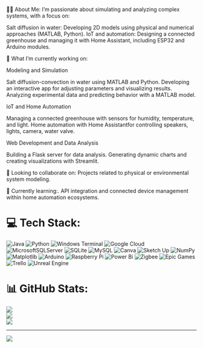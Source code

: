 🧑‍💻 About Me:
I’m passionate about simulating and analyzing complex systems, with a focus on:

Salt diffusion in water: Developing 2D models using physical and numerical approaches (MATLAB, Python).
IoT and automation: Designing a connected greenhouse and managing it with Home Assistant, including ESP32 and Arduino modules.

🔭 What I’m currently working on:

Modeling and Simulation

Salt diffusion-convection in water using MATLAB and Python.
Developing an interactive app for adjusting parameters and visualizing results.
Analyzing experimental data and predicting behavior with a MATLAB model.

IoT and Home Automation

Managing a connected greenhouse with sensors for humidity, temperature, and light.
Home automation with Home Assistantfor controlling speakers, lights, camera, water valve.

Web Development and Data Analysis

Building a Flask server for data analysis.
Generating dynamic charts and creating visualizations with Streamlit.

👯 Looking to collaborate on:
Projects related to physical or environmental system modeling.

🌱 Currently learning:.
API integration and connected device management within home automation ecosystems.


# 💻 Tech Stack:
![Java](https://img.shields.io/badge/java-%23ED8B00.svg?style=for-the-badge&logo=openjdk&logoColor=white) ![Python](https://img.shields.io/badge/python-3670A0?style=for-the-badge&logo=python&logoColor=ffdd54) ![Windows Terminal](https://img.shields.io/badge/Windows%20Terminal-%234D4D4D.svg?style=for-the-badge&logo=windows-terminal&logoColor=white) ![Google Cloud](https://img.shields.io/badge/GoogleCloud-%234285F4.svg?style=for-the-badge&logo=google-cloud&logoColor=white) ![MicrosoftSQLServer](https://img.shields.io/badge/Microsoft%20SQL%20Server-CC2927?style=for-the-badge&logo=microsoft%20sql%20server&logoColor=white) ![SQLite](https://img.shields.io/badge/sqlite-%2307405e.svg?style=for-the-badge&logo=sqlite&logoColor=white) ![MySQL](https://img.shields.io/badge/mysql-4479A1.svg?style=for-the-badge&logo=mysql&logoColor=white) ![Canva](https://img.shields.io/badge/Canva-%2300C4CC.svg?style=for-the-badge&logo=Canva&logoColor=white) ![Sketch Up](https://img.shields.io/badge/SketchUp-005F9E?style=for-the-badge&logo=sketchup&logoColor=white) ![NumPy](https://img.shields.io/badge/numpy-%23013243.svg?style=for-the-badge&logo=numpy&logoColor=white) ![Matplotlib](https://img.shields.io/badge/Matplotlib-%23ffffff.svg?style=for-the-badge&logo=Matplotlib&logoColor=black) ![Arduino](https://img.shields.io/badge/-Arduino-00979D?style=for-the-badge&logo=Arduino&logoColor=white) ![Raspberry Pi](https://img.shields.io/badge/-Raspberry_Pi-C51A4A?style=for-the-badge&logo=Raspberry-Pi) ![Power Bi](https://img.shields.io/badge/power_bi-F2C811?style=for-the-badge&logo=powerbi&logoColor=black) ![Zigbee](https://img.shields.io/badge/zigbee-%23EB0443.svg?style=for-the-badge&logo=zigbee&logoColor=white) ![Epic Games](https://img.shields.io/badge/epicgames-%23313131.svg?style=for-the-badge&logo=epicgames&logoColor=white) ![Trello](https://img.shields.io/badge/Trello-%23026AA7.svg?style=for-the-badge&logo=Trello&logoColor=white) ![Unreal Engine](https://img.shields.io/badge/unrealengine-%23313131.svg?style=for-the-badge&logo=unrealengine&logoColor=white)
# 📊 GitHub Stats:
![](https://github-readme-stats.vercel.app/api?username=victorien-bnt&theme=dark&hide_border=false&include_all_commits=false&count_private=false)<br/>
![](https://github-readme-streak-stats.herokuapp.com/?user=victorien-bnt&theme=dark&hide_border=false)<br/>
![](https://github-readme-stats.vercel.app/api/top-langs/?username=victorien-bnt&theme=dark&hide_border=false&include_all_commits=false&count_private=false&layout=compact)

---
[![](https://visitcount.itsvg.in/api?id=victorien-bnt&icon=0&color=0)](https://visitcount.itsvg.in)

<!-- Proudly created with GPRM ( https://gprm.itsvg.in ) -->
